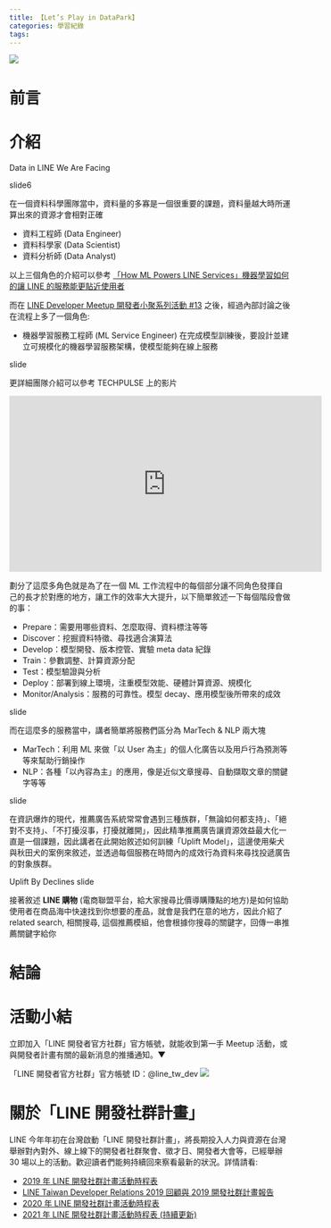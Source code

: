 ```yaml
---
title: 【Let’s Play in DataPark】
categories: 學習紀錄
tags:
---
```


<style>
  section.compact {
    font-size: 150%  
  }
  img[alt~="center"] {
    display: block;
    margin: 0 auto;
  }
</style>

![](https://nijialin.com/images/2021/)

# 前言

<!-- more -->

# 介紹

Data in LINE We Are Facing

slide6

在一個資料科學團隊當中，資料量的多寡是一個很重要的課題，資料量越大時所運算出來的資源才會相對正確

- 資料工程師 (Data Engineer)
- 資料科學家 (Data Scientist)
- 資料分析師 (Data Analyst)

以上三個角色的介紹可以參考 [「How ML Powers LINE Services」機器學習如何的讓 LINE 的服務能更貼近使用者](https://engineering.linecorp.com/zh-hant/blog/how-ml-powers-line-services/)

而在 [LINE Developer Meetup 開發者小聚系列活動 #13](https://linegroup.kktix.cc/events/20200918) 之後，經過內部討論之後在流程上多了一個角色:

- 機器學習服務工程師 (ML Service Engineer)
  在完成模型訓練後，要設計並建立可規模化的機器學習服務架構，使模型能夠在線上服務

slide

更詳細團隊介紹可以參考 TECHPULSE 上的影片

<iframe width="560" height="315" src="https://www.youtube.com/embed/YCKYwfGY-Rc?start=290" title="YouTube video player" frameborder="0" allow="accelerometer; autoplay; clipboard-write; encrypted-media; gyroscope; picture-in-picture" allowfullscreen></iframe>

劃分了這麼多角色就是為了在一個 ML 工作流程中的每個部分讓不同角色發揮自己的長才於對應的地方，讓工作的效率大大提升，以下簡單敘述一下每個階段會做的事：

- Prepare：需要用哪些資料、怎麼取得、資料標注等等
- Discover：挖掘資料特徵、尋找適合演算法
- Develop：模型開發、版本控管、實驗 meta data 紀錄
- Train：參數調整、計算資源分配
- Test：模型驗證與分析
- Deploy：部署到線上環境，注重模型效能、硬體計算資源、規模化
- Monitor/Analysis：服務的可靠性。模型 decay、應用模型後所帶來的成效

slide

而在這麼多的服務當中，講者簡單將服務們區分為 MarTech & NLP 兩大塊

- MarTech：利用 ML 來做「以 User 為主」的個人化廣告以及用戶行為預測等等來幫助行銷操作
- NLP：各種「以內容為主」的應用，像是近似文章搜尋、自動擷取文章的關鍵字等等

slide

在資訊爆炸的現代，推薦廣告系統常常會遇到三種族群，「無論如何都支持」、「絕對不支持」、「不打擾沒事，打擾就離開」，因此精準推薦廣告讓資源效益最大化一直是一個課題，因此講者在此開始敘述如何訓練「Uplift Model」，這邊使用柴犬與秋田犬的案例來敘述，並透過每個服務在時間內的成效行為資料來尋找投遞廣告的對象族群。

Uplift By Declines slide

接著敘述 **LINE 購物** (電商聯盟平台，給大家搜尋比價導購賺點的地方)是如何協助使用者在商品海中快速找到你想要的產品，就會是我們在意的地方，因此介紹了 related search, 相關搜尋, 這個推薦模組，他會根據你搜尋的關鍵字，回傳一串推薦關鍵字給你


# 結論

# 活動小結

立即加入「LINE 開發者官方社群」官方帳號，就能收到第一手 Meetup 活動，或與開發者計畫有關的最新消息的推播通知。▼

「LINE 開發者官方社群」官方帳號 ID：@line_tw_dev
![](https://www.evanlin.com/images/2020/line-tw-dev-qr.png)

# 關於「LINE 開發社群計畫」

LINE 今年年初在台灣啟動「LINE 開發社群計畫」，將長期投入人力與資源在台灣舉辦對內對外、線上線下的開發者社群聚會、徵才日、開發者大會等，已經舉辦 30 場以上的活動。歡迎讀者們能夠持續回來察看最新的狀況。詳情請看:

- [2019 年 LINE 開發社群計畫活動時程表](https://engineering.linecorp.com/zh-hant/blog/line-taiwan-developer-relations-2019-plan/)
- [LINE Taiwan Developer Relations 2019 回顧與 2019 開發社群計畫報告](https://engineering.linecorp.com/zh-hant/blog/line-taiwan-developer-relations-2019/)
- [2020 年 LINE 開發社群計畫活動時程表](https://engineering.linecorp.com/zh-hant/blog/2020-line-tw-devrel/)
- [2021 年 LINE 開發社群計畫活動時程表 (持續更新)](https://engineering.linecorp.com/zh-hant/blog/2021-line-tw-devrel/)
